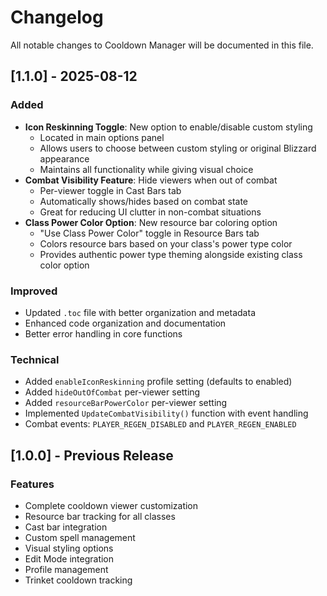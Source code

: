 # Changelog

All notable changes to Cooldown Manager will be documented in this file.

## [1.1.0] - 2025-08-12

### Added
- **Icon Reskinning Toggle**: New option to enable/disable custom styling
  - Located in main options panel
  - Allows users to choose between custom styling or original Blizzard appearance
  - Maintains all functionality while giving visual choice
- **Combat Visibility Feature**: Hide viewers when out of combat
  - Per-viewer toggle in Cast Bars tab
  - Automatically shows/hides based on combat state
  - Great for reducing UI clutter in non-combat situations
- **Class Power Color Option**: New resource bar coloring option
  - "Use Class Power Color" toggle in Resource Bars tab
  - Colors resource bars based on your class's power type color
  - Provides authentic power type theming alongside existing class color option

### Improved
- Updated `.toc` file with better organization and metadata
- Enhanced code organization and documentation
- Better error handling in core functions

### Technical
- Added `enableIconReskinning` profile setting (defaults to enabled)
- Added `hideOutOfCombat` per-viewer setting
- Added `resourceBarPowerColor` per-viewer setting
- Implemented `UpdateCombatVisibility()` function with event handling
- Combat events: `PLAYER_REGEN_DISABLED` and `PLAYER_REGEN_ENABLED`

## [1.0.0] - Previous Release

### Features
- Complete cooldown viewer customization
- Resource bar tracking for all classes
- Cast bar integration
- Custom spell management
- Visual styling options
- Edit Mode integration
- Profile management
- Trinket cooldown tracking
